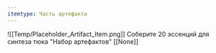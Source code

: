 ```yaml
---
itemtype: Часть артефакта
---
```

![[Temp/Placeholder_Artifact_Item.png]]
Соберите 20 эссенций для синтеза тюка "Набор артефактов" [[None]]
